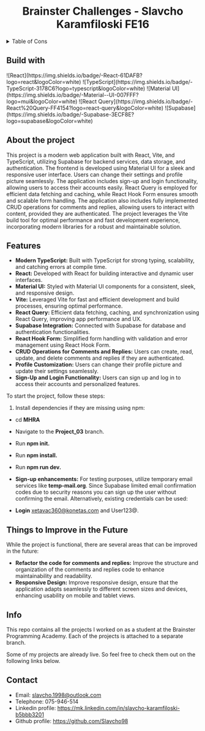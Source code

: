 <div align="center">
  <h1>Brainster Challenges - Slavcho Karamfiloski FE16</h1>
</div>

<!-- TABLE OF CONTENTS -->
<details>  
  <summary>Table of Cons</summary>
  <ol>
    <li><a href="#build-with">Build with</a></li>
    <li><a href="#about-the-project">About</a></li>
    <li><a href="#contact">Contact</a></li>
  </ol>
</details>

<h2 id="build-with">Build with</h2>

<badges>
    <badge>![React](https://img.shields.io/badge/-React-61DAFB?logo=react&logoColor=white)</badge>
    <badge>![TypeScript](https://img.shields.io/badge/-TypeScript-3178C6?logo=typescript&logoColor=white)</badge>
    <badge>![Material UI](https://img.shields.io/badge/-Material--UI-007FFF?logo=mui&logoColor=white)</badge>
    <badge>![React Query](https://img.shields.io/badge/-React%20Query-FF4154?logo=react-query&logoColor=white)</badge>
    <badge>![Supabase](https://img.shields.io/badge/-Supabase-3ECF8E?logo=supabase&logoColor=white)</badge>
</badges>

<h2 id="about-the-project">About the project</h2>

<description>
 This project is a modern web application built with React, Vite, and TypeScript, utilizing Supabase for backend services, data storage, and authentication. The frontend is developed using Material UI for a sleek and responsive user interface. Users can change their settings and profile picture seamlessly. The application includes sign-up and login functionality, allowing users to access their accounts easily. React Query is employed for efficient data fetching and caching, while React Hook Form ensures smooth and scalable form handling. The application also includes fully implemented CRUD operations for comments and replies, allowing users to interact with content, provided they are authenticated. The project leverages the Vite build tool for optimal performance and fast development experience, incorporating modern libraries for a robust and maintainable solution.
</description>


## Features

- **Modern TypeScript:** Built with TypeScript for strong typing, scalability, and catching errors at compile time.
- **React:** Developed with React for building interactive and dynamic user interfaces.
- **Material UI:** Styled with Material UI components for a consistent, sleek, and responsive design.
- **Vite:** Leveraged Vite for fast and efficient development and build processes, ensuring optimal performance.
- **React Query:** Efficient data fetching, caching, and synchronization using React Query, improving app performance and UX.
- **Supabase Integration:** Connected with Supabase for database and authentication functionalities.
- **React Hook Form:** Simplified form handling with validation and error management using React Hook Form.
- **CRUD Operations for Comments and Replies:** Users can create, read, update, and delete comments and replies if they are authenticated.
- **Profile Customization:** Users can change their profile picture and update their settings seamlessly.
- **Sign-Up and Login Functionality:** Users can sign up and log in to access their accounts and personalized features.
  

To start the project, follow these steps:

1. Install dependencies if they are missing using npm:

- cd **MHRA**
- Navigate to the **Project_03** branch.
- Run **npm init.**
- Run **npm install.**
- Run **npm run dev.**

- **Sign-up enhancements:** For testing purposes, utilize temporary email services like **temp-mail.org**. Since Supabase limited email confirmation codes due to security reasons you can sign up the user without confirming the email. Alternatively, existing credentials can be used:

- **Login** xetavac360@konetas.com and User123@.

## Things to Improve in the Future

While the project is functional, there are several areas that can be improved in the future:

- **Refactor the code for comments and replies:** Improve the structure and organization of the comments and replies code to enhance maintainability and readability.
- **Responsive Design:** Improve responsive design, ensure that the application adapts seamlessly to different screen sizes and devices, enhancing usability on mobile and tablet views.

## Info

This repo contains all the projects I worked on as a student at the Brainster Programming Academy. Each of the projects is attached to a separate branch.

Some of my projects are already live. So feel free to check them out on the following links below.

<h2 id="contact">Contact</h2>

- Email: slavcho.1998@outlook.com
- Telephone: 075-946-514
- Linkedin profile: <a href="https://linkedin.com/">https://mk.linkedin.com/in/slavcho-karamfiloski-b5bbb3201</a>
- Github profile: <a href="https://github.com/Slavcho98">https://github.com/Slavcho98</a>
